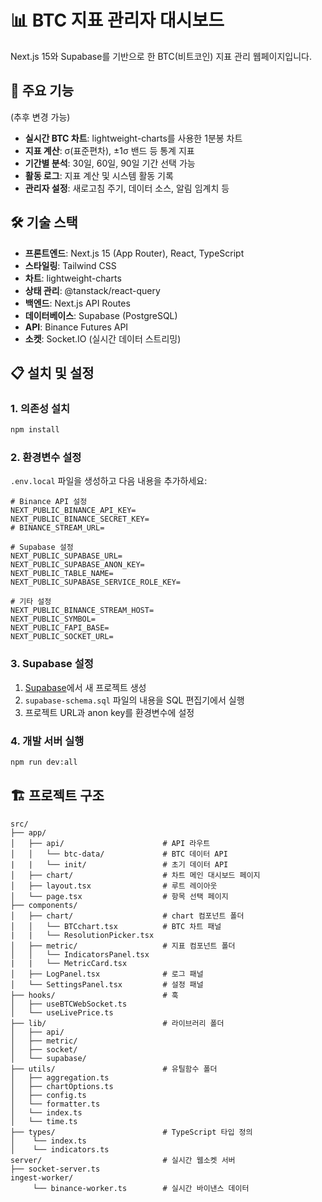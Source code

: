 # 📊 BTC 지표 관리자 대시보드

Next.js 15와 Supabase를 기반으로 한 BTC(비트코인) 지표 관리 웹페이지입니다.

## 🚀 주요 기능
(추후 변경 가능)
- **실시간 BTC 차트**: lightweight-charts를 사용한 1분봉 차트
- **지표 계산**: σ(표준편차), ±1σ 밴드 등 통계 지표
- **기간별 분석**: 30일, 60일, 90일 기간 선택 가능
- **활동 로그**: 지표 계산 및 시스템 활동 기록
- **관리자 설정**: 새로고침 주기, 데이터 소스, 알림 임계치 등

## 🛠️ 기술 스택

- **프론트엔드**: Next.js 15 (App Router), React, TypeScript
- **스타일링**: Tailwind CSS
- **차트**: lightweight-charts
- **상태 관리**: @tanstack/react-query
- **백엔드**: Next.js API Routes
- **데이터베이스**: Supabase (PostgreSQL)
- **API**: Binance Futures API
- **소켓**: Socket.IO (실시간 데이터 스트리밍)

## 📋 설치 및 설정

### 1. 의존성 설치

```bash
npm install
```

### 2. 환경변수 설정

`.env.local` 파일을 생성하고 다음 내용을 추가하세요:

```env
# Binance API 설정
NEXT_PUBLIC_BINANCE_API_KEY=
NEXT_PUBLIC_BINANCE_SECRET_KEY=
# BINANCE_STREAM_URL=

# Supabase 설정
NEXT_PUBLIC_SUPABASE_URL=
NEXT_PUBLIC_SUPABASE_ANON_KEY=
NEXT_PUBLIC_TABLE_NAME=
NEXT_PUBLIC_SUPABASE_SERVICE_ROLE_KEY=

# 기타 설정
NEXT_PUBLIC_BINANCE_STREAM_HOST=
NEXT_PUBLIC_SYMBOL=
NEXT_PUBLIC_FAPI_BASE=
NEXT_PUBLIC_SOCKET_URL=
```

### 3. Supabase 설정

1. [Supabase](https://supabase.com)에서 새 프로젝트 생성
2. `supabase-schema.sql` 파일의 내용을 SQL 편집기에서 실행
3. 프로젝트 URL과 anon key를 환경변수에 설정

### 4. 개발 서버 실행

```bash
npm run dev:all
```

## 🏗️ 프로젝트 구조

```
src/
├── app/
│   ├── api/                      # API 라우트
│   │   └── btc-data/             # BTC 데이터 API
|   |   └── init/                 # 초기 데이터 API
│   ├── chart/                    # 차트 메인 대시보드 페이지
│   ├── layout.tsx                # 루트 레이아웃
│   └── page.tsx                  # 항목 선택 페이지
├── components/
│   ├── chart/                    # chart 컴포넌트 폴더
│   │   └── BTCchart.tsx          # BTC 차트 패널
|   |   └── ResolutionPicker.tsx
│   ├── metric/                   # 지표 컴포넌트 폴더
│   │   └── IndicatorsPanel.tsx
|   |   └── MetricCard.tsx
│   ├── LogPanel.tsx              # 로그 패널
│   └── SettingsPanel.tsx         # 설정 패널
├── hooks/                        # 훅
│   ├── useBTCWebSocket.ts
│   └── useLivePrice.ts
├── lib/                          # 라이브러리 폴더
│   ├── api/                    
│   ├── metric/
│   ├── socket/
│   └── supabase/
├── utils/                        # 유틸함수 폴더
│   ├── aggregation.ts                   
│   ├── chartOptions.ts
│   ├── config.ts
│   └── formatter.ts
│   └── index.ts
│   └── time.ts
├── types/                        # TypeScript 타입 정의
│    └── index.ts
│    └── indicators.ts
server/                           # 실시간 웹소켓 서버
├── socket-server.ts
ingest-worker/
     └── binance-worker.ts        # 실시간 바이낸스 데이터
```
